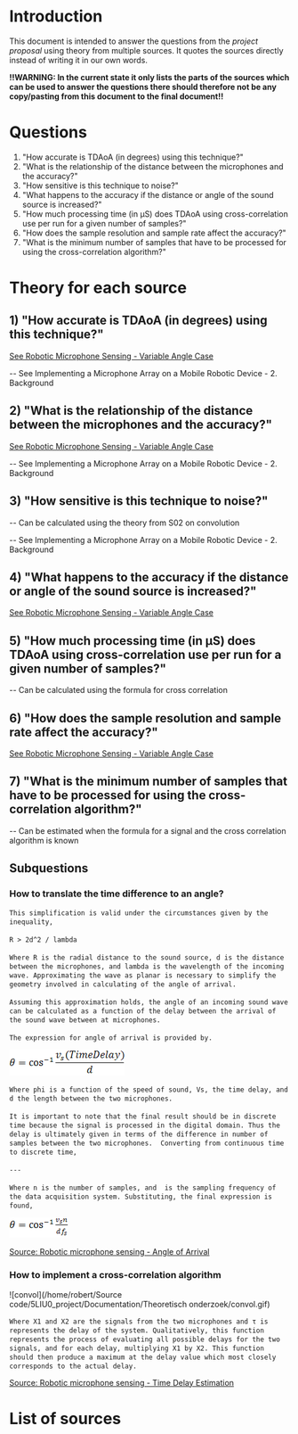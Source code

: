 

# Introduction

This document is intended to answer the questions from the *project proposal* using theory from multiple sources. It quotes the sources directly instead of writing it in our own words.

**!!WARNING: In the current state it only lists the parts of the sources which can be used to answer the questions there should therefore not be any copy/pasting from this document to the final document!!**

# Questions

1. "How accurate is TDAoA (in degrees) using this technique?"
2. "What is the relationship of the distance between the microphones and the accuracy?"
3. "How sensitive is this technique to noise?"
4. "What happens to the accuracy if the distance or angle of the sound source is increased?"
5. "How much processing time (in µS) does TDAoA using cross-correlation use per run for a given number of samples?"
6. "How does the sample resolution and sample rate affect the accuracy?"
7. "What is the minimum number of samples that have to be processed for using the cross-correlation algorithm?"



# Theory for each source

## 1) "How accurate is TDAoA (in degrees) using this technique?"

[See Robotic Microphone Sensing - Variable Angle Case](https://ese.wustl.edu/ContentFiles/Research/UndergraduateResearch/CompletedProjects/WebPages/fl09/rms3/Current%20work.htm)

-- See Implementing a Microphone Array on a Mobile Robotic Device - 2. Background





## 2) "What is the relationship of the distance between the microphones and the accuracy?"

[See Robotic Microphone Sensing - Variable Angle Case](https://ese.wustl.edu/ContentFiles/Research/UndergraduateResearch/CompletedProjects/WebPages/fl09/rms3/Current%20work.htm)

-- See Implementing a Microphone Array on a Mobile Robotic Device - 2. Background





## 3) "How sensitive is this technique to noise?"

-- Can be calculated using the theory from S02 on convolution

-- See Implementing a Microphone Array on a Mobile Robotic Device - 2. Background





## 4) "What happens to the accuracy if the distance or angle of the sound source is increased?"

[See Robotic Microphone Sensing - Variable Angle Case](https://ese.wustl.edu/ContentFiles/Research/UndergraduateResearch/CompletedProjects/WebPages/fl09/rms3/Current%20work.htm)



## 5) "How much processing time (in µS) does TDAoA using cross-correlation use per run for a given number of samples?"

-- Can be calculated using the formula for cross correlation



## 6) "How does the sample resolution and sample rate affect the accuracy?"

[See Robotic Microphone Sensing - Variable Angle Case](https://ese.wustl.edu/ContentFiles/Research/UndergraduateResearch/CompletedProjects/WebPages/fl09/rms3/Current%20work.htm)



## 7) "What is the minimum number of samples that have to be processed for using the cross-correlation algorithm?"

-- Can be estimated when the formula for a signal and the cross correlation algorithm is known



## Subquestions

### How to translate the time difference to an angle?

```
This simplification is valid under the circumstances given by the inequality,

R > 2d^2 / lambda

Where R is the radial distance to the sound source, d is the distance between the microphones, and lambda is the wavelength of the incoming wave. Approximating the wave as planar is necessary to simplify the geometry involved in calculating of the angle of arrival.

Assuming this approximation holds, the angle of an incoming sound wave can be calculated as a function of the delay between the arrival of the sound wave between at microphones.

The expression for angle of arrival is provided by.
```

![thetaequals3](thetaequals3.gif)

```
Where phi is a function of the speed of sound, Vs, the time delay, and d the length between the two microphones.

It is important to note that the final result should be in discrete time because the signal is processed in the digital domain. Thus the delay is ultimately given in terms of the difference in number of samples between the two microphones.  Converting from continuous time to discrete time,

---

Where n is the number of samples, and  is the sampling frequency of the data acquisition system. Substituting, the final expression is found,
```

![clip_image026](clip_image026.gif)

[Source: Robotic microphone sensing - Angle of Arrival](https://ese.wustl.edu/ContentFiles/Research/UndergraduateResearch/CompletedProjects/WebPages/fl09/rms3/angle%20of%20arrival.htm)





### How to implement a cross-correlation algorithm

![convol](/home/robert/Source code/5LIU0_project/Documentation/Theoretisch onderzoek/convol.gif)

```
Where X1 and X2 are the signals from the two microphones and τ is represents the delay of the system. Qualitatively, this function represents the process of evaluating all possible delays for the two signals, and for each delay, multiplying X1 by X2. This function should then produce a maximum at the delay value which most closely corresponds to the actual delay.
```

[Source: Robotic microphone sensing - Time Delay Estimation](https://ese.wustl.edu/ContentFiles/Research/UndergraduateResearch/CompletedProjects/WebPages/fl09/rms3/angle%20of%20arrival.htm)

# List of sources

